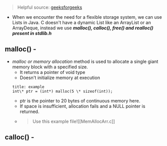 >Helpful source: [geeksforgeeks](https://www.geeksforgeeks.org/dynamic-memory-allocation-in-c-using-malloc-calloc-free-and-realloc/)

- When we encounter the need for a flexible storage system, we can use Lists in Java. 
 C doesn't have a dynamic List like an ArrayList or an ArrayDeque, instead we use ***malloc(), calloc(), free() and realloc() present in stdlib.h***

## malloc() -
- *malloc or memory allocation* method is used to allocate a single giant memory block with a specified size. 
	- It returns a pointer of void type
	- Doesn't initialize memory at execution
	 ```ad-example
	 title: example	 
	 int\* ptr = (int*) malloc(5 \* sizeof(int));
	```
	- ptr is the pointer to 20 bytes of continuous memory here.
	- If space is insufficient, allocation fails and a NULL pointer is returned.
	- >Use this example file![[MemAllocArr.c]]

## calloc() -
 